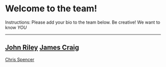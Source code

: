 # Welcome to the team!  

Instructions: Please add your bio to the team below.  Be creative!  We want to know *YOU*

-------------

[John Riley](john-riley.md)
[James Craig](james-craig.md)
---------

[Chris Spencer](chris.spencer.md)